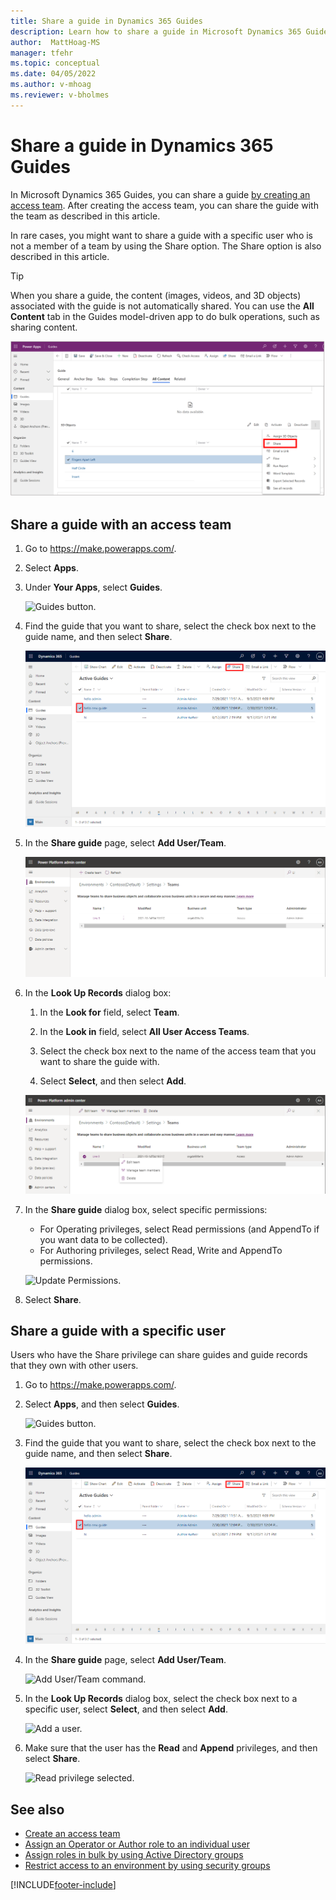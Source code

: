 ```yaml
---
title: Share a guide in Dynamics 365 Guides
description: Learn how to share a guide in Microsoft Dynamics 365 Guides by using an access team or by using the Share option.
author:  MattHoag-MS
manager: tfehr
ms.topic: conceptual
ms.date: 04/05/2022
ms.author: v-mhoag
ms.reviewer: v-bholmes
---
```


# Share a guide in Dynamics 365 Guides

In Microsoft Dynamics 365 Guides, you can share a guide [by creating an access team](admin-access-teams.md). After creating the access team, you can share the guide with the  team as described in this article.

In rare cases, you might want to share a guide with a specific user who is not a member of a team by using the Share option. The Share option is also described in this article.

> [!TIP]
> When you share a guide, the content (images, videos, and 3D objects) associated with the guide is not automatically shared. You can use the **All Content** tab in the Guides model-driven app to do bulk operations, such as sharing content. 
>
> ![Screenshot of All Content tab in the Guides model-driven app.](media/mda-all-content-tab.PNG "Screenshot of All Content tab in the Guides model-driven app") 

## Share a guide with an access team

1. Go to <https://make.powerapps.com/>.

2. Select **Apps**.

3. Under **Your Apps**, select **Guides**.

    ![Guides button.](media/access-teams-22.PNG "Guides button")

4. Find the guide that you want to share, select the check box next to the guide name, and then select **Share**.

    ![Check box for specific guide selected.](media/access-teams-19.PNG "Check box for specific guide selected")

5. In the **Share guide** page, select **Add User/Team**.

    ![Screen shot of add User/Team command.](media/access-teams-20.PNG "Screen shot of add User/Team command")

6. In the **Look Up Records** dialog box:

    1. In the **Look for** field, select **Team**.

    2. In the **Look in** field, select **All User Access Teams**.

    3. Select the check box next to the name of the access team that you want to share the guide with.

    4. Select **Select**, and then select **Add**.

    ![Add access teams.](media/access-teams-21.PNG "Add access teams")

7. In the **Share guide** dialog box, select specific permissions:    
    
    - For Operating privileges, select Read permissions (and AppendTo if you want data to be collected).
    - For Authoring privileges, select Read, Write and AppendTo permissions.

    ![Update Permissions.](media/access-teams-21B.PNG "Update Permissions")
    
8. Select **Share**. 

## Share a guide with a specific user

Users who have the Share privilege can share guides and guide records that they own with other users.

1. Go to <https://make.powerapps.com/>.

2. Select **Apps**, and then select **Guides**.

    ![Guides button.](media/access-teams-22.PNG "Guides button")

3. Find the guide that you want to share, select the check box next to the guide name, and then select **Share**.

    ![Share a guide.](media/access-teams-19.PNG "Share a guide")

4. In the **Share guide** page, select **Add User/Team**.

    ![Add User/Team command.](media/access-teams-24.PNG "Add User/Team command")

5. In the **Look Up Records** dialog box, select the check box next to a specific user, select **Select**, and then select **Add**.

    ![Add a user.](media/access-teams-25.PNG "Add a user")

6. Make sure that the user has the **Read** and **Append** privileges, and then select **Share**.

    ![Read privilege selected.](media/access-teams-26.PNG "Read privilege selected")

## See also

- [Create an access team](admin-access-teams.md)
- [Assign an Operator or Author role to an individual user](assign-role.md)
- [Assign roles in bulk by using Active Directory groups](admin-assign-role-groups.md)
- [Restrict access to an environment by using security groups](admin-security.md)

[!INCLUDE[footer-include](../includes/footer-banner.md)]







